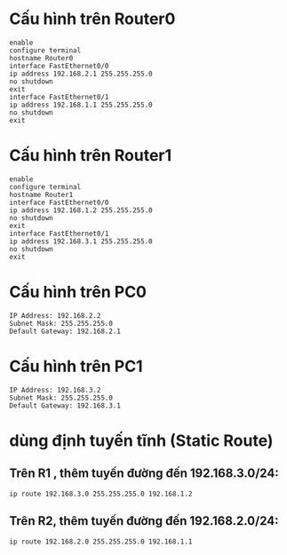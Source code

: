 # Cấu hình trên Router0
    enable
    configure terminal
    hostname Router0
    interface FastEthernet0/0
    ip address 192.168.2.1 255.255.255.0
    no shutdown
    exit
    interface FastEthernet0/1
    ip address 192.168.1.1 255.255.255.0
    no shutdown
    exit

# Cấu hình trên Router1
    enable
    configure terminal
    hostname Router1
    interface FastEthernet0/0
    ip address 192.168.1.2 255.255.255.0
    no shutdown
    exit
    interface FastEthernet0/1
    ip address 192.168.3.1 255.255.255.0
    no shutdown
    exit


# Cấu hình trên PC0
    IP Address: 192.168.2.2  
    Subnet Mask: 255.255.255.0  
    Default Gateway: 192.168.2.1  


# Cấu hình trên PC1
    IP Address: 192.168.3.2  
    Subnet Mask: 255.255.255.0  
    Default Gateway: 192.168.3.1  

# dùng định tuyến tĩnh (Static Route)
## Trên R1 , thêm tuyến đường đến 192.168.3.0/24:

    ip route 192.168.3.0 255.255.255.0 192.168.1.2

## Trên R2, thêm tuyến đường đến 192.168.2.0/24:
    ip route 192.168.2.0 255.255.255.0 192.168.1.1
